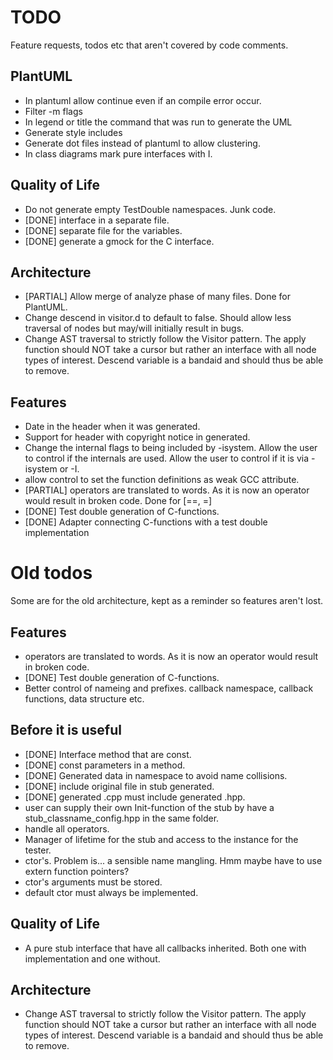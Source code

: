 # TODO
Feature requests, todos etc that aren't covered by code comments.

## PlantUML
 - In plantuml allow continue even if an compile error occur.
 - Filter -m flags
 - In legend or title the command that was run to generate the UML
 - Generate style includes
 - Generate dot files instead of plantuml to allow clustering.
 - In class diagrams mark pure interfaces with I.

## Quality of Life
 - Do not generate empty TestDouble namespaces. Junk code.
 - [DONE] interface in a separate file.
 - [DONE] separate file for the variables.
 - [DONE] generate a gmock for the C interface.

## Architecture
 - [PARTIAL] Allow merge of analyze phase of many files.
   Done for PlantUML.
 - Change descend in visitor.d to default to false. Should allow less traversal
   of nodes but may/will initially result in bugs.
 - Change AST traversal to strictly follow the Visitor pattern. The apply
   function should NOT take a cursor but rather an interface with all node
   types of interest. Descend variable is a bandaid and should thus be able to
   remove.

## Features
 - Date in the header when it was generated.
 - Support for header with copyright notice in generated.
 - Change the internal flags to being included by -isystem.
    Allow the user to control if the internals are used.
    Allow the user to control if it is via -isystem or -I.
 - allow control to set the function definitions as weak GCC attribute.
 - [PARTIAL] operators are translated to words. As it is now an operator would
   result in broken code.
   Done for [==, =]
 - [DONE] Test double generation of C-functions.
 - [DONE] Adapter connecting C-functions with a test double implementation

# Old todos
Some are for the old architecture, kept as a reminder so features aren't lost.

## Features
 - operators are translated to words. As it is now an operator would result in
   broken code.
 - [DONE] Test double generation of C-functions.
 - Better control of nameing and prefixes. callback namespace, callback
   functions, data structure etc.

## Before it is useful
 - [DONE] Interface method that are const.
 - [DONE] const parameters in a method.
 - [DONE] Generated data in namespace to avoid name collisions.
 - [DONE] include original file in stub generated.
 - [DONE] generated .cpp must include generated .hpp.
 - user can supply their own Init-function of the stub by have a
   stub_classname_config.hpp in the same folder.
 - handle all operators.
 - Manager of lifetime for the stub and access to the instance for the tester.
 - ctor's. Problem is... a sensible name mangling.
   Hmm maybe have to use extern function pointers?
 - ctor's arguments must be stored.
 - default ctor must always be implemented.

## Quality of Life
 - A pure stub interface that have all callbacks inherited. Both one with
   implementation and one without.

## Architecture
 - Change AST traversal to strictly follow the Visitor pattern. The apply
   function should NOT take a cursor but rather an interface with all node
   types of interest. Descend variable is a bandaid and should thus be able to
   remove.
